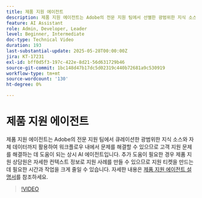 ```yaml
---
title: 제품 지원 에이전트
description: 제품 지원 에이전트는 Adobe의 전문 지원 팀에서 선별한 광범위한 지식 소스와 자체 데이터까지 활용하여 문제를 해결하는 데 도움이 될 수 있습니다. 추가 도움이 필요한 경우 제품 지원 에이전트는 이제 자세한 상황별 정보를 제공하는 지원 사례를 만들 수 있습니다.
feature: AI Assistant
role: Admin, Developer, Leader
level: Beginner, Intermediate
doc-type: Technical Video
duration: 193
last-substantial-update: 2025-05-28T00:00:00Z
jira: KT-17231
exl-id: bff0d5f3-197c-422e-8d21-56d631729b46
source-git-commit: 1bc148d47b17dc5d02319c440b72681a9c530919
workflow-type: tm+mt
source-wordcount: '130'
ht-degree: 0%

---
```


# 제품 지원 에이전트

제품 지원 에이전트는 Adobe의 전문 지원 팀에서 큐레이션한 광범위한 지식 소스와 자체 데이터까지 활용하여 워크플로우 내에서 문제를 해결할 수 있으므로 고객 지원 문제를 해결하는 데 도움이 되는 상시 AI 에이전트입니다. 추가 도움이 필요한 경우 제품 지원 상담원은 자세한 컨텍스트 정보로 지원 사례를 만들 수 있으므로 지원 티켓을 만드는 데 필요한 시간과 작업을 크게 줄일 수 있습니다. 자세한 내용은 [제품 지원 에이전트 설명서](https://experienceleague.adobe.com/ko/docs/experience-platform/ai-assistant/new-features/customer-support)를 참조하세요.

>[!VIDEO](https://video.tv.adobe.com/v/3443190/?learn=on&enablevpops&captions=kor)
